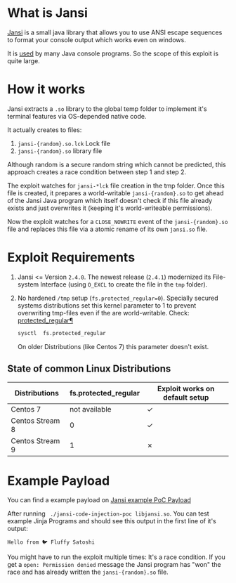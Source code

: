 # What is Jansi

[Jansi](https://github.com/fusesource/jansi) is a small java library
that allows you to use ANSI escape sequences to format your console
output which works even on windows.

It is [used](https://mvnrepository.com/artifact/org.fusesource.jansi/jansi/usages) by many Java console programs.
So the scope of this exploit is quite large.

# How it works

Jansi extracts a ``.so`` library to the global temp folder to implement it's terminal features via OS-depended native code.

It actually creates to files:


1. ``jansi-{random}.so.lck`` Lock file
2. ``jansi-{random}.so`` library file


Although random is a secure random string which cannot be predicted, this approach creates a race condition between step 1 and step 2.

The exploit watches for ``jansi-*lck`` file creation in the tmp folder. Once this file is created, it prepares a world-writable ``jansi-{random}.so`` to get ahead of the Jansi Java program which itself doesn't check if this file already exists and just overwrites it (keeping it's world-writeable permissions).

Now the exploit watches for a ``CLOSE_NOWRITE`` event of the ``jansi-{random}.so`` file and replaces this file via a atomic rename of its own ``jansi.so`` file.

# Exploit Requirements

1. Jansi <= Version `2.4.0`.
   The newest release (`2.4.1`) modernized its
   File-system Interface (using `O_EXCL` to create the file in the `tmp` folder).

2. No hardened `/tmp` setup (`fs.protected_regular=0`).
   Specially secured systems distributions set this kernel parameter to 1 to
   prevent overwriting tmp-files even if the are  world-writable. 
   Check: [protected_regular¶](https://docs.kernel.org/admin-guide/sysctl/fs.html#protected-regular)

	```bash
	sysctl  fs.protected_regular
	```

	On older Distributions (like Centos 7) this parameter doesn't exist.

## State of common Linux Distributions

| Distributions   | fs.protected_regular | Exploit works on default setup |
|-----------------|----------------------|--------------------------------|
| Centos 7        | not available        | ✓                              |
| Centos Stream 8 | 0                    | ✓                              |
| Centos Stream 9 | 1                    | ✗                              |


# Example Payload

You can find a example payload on [Jansi example PoC Payload](https://github.com/fluffysatoshi/jansi/tree/PoC)

After running ` ./jansi-code-injection-poc libjansi.so`. You can test example Jinja Programs and should see this output in the first line of it's output:

```
Hello from 🐦 Fluffy Satoshi

```

You might have to run the exploit multiple times: It's a race
condition. If you get a `open: Permission denied` message the Jansi
program has "won" the race and has already written the
`jansi-{random}.so` file.

